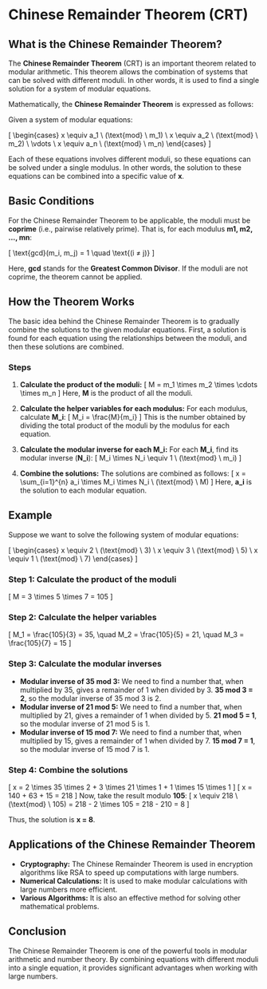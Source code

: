 # Chinese Remainder Theorem (CRT)

## What is the Chinese Remainder Theorem?

The **Chinese Remainder Theorem** (CRT) is an important theorem related to modular arithmetic. This theorem allows the combination of systems that can be solved with different moduli. In other words, it is used to find a single solution for a system of modular equations.

Mathematically, the **Chinese Remainder Theorem** is expressed as follows:

Given a system of modular equations:

\[
\begin{cases}
x \equiv a_1 \ (\text{mod} \ m_1) \\
x \equiv a_2 \ (\text{mod} \ m_2) \\
\vdots \\
x \equiv a_n \ (\text{mod} \ m_n)
\end{cases}
\]

Each of these equations involves different moduli, so these equations can be solved under a single modulus. In other words, the solution to these equations can be combined into a specific value of **x**.

## Basic Conditions

For the Chinese Remainder Theorem to be applicable, the moduli must be **coprime** (i.e., pairwise relatively prime). That is, for each modulus **m1, m2, ..., mn**:

\[
\text{gcd}(m_i, m_j) = 1 \quad \text{(i ≠ j)}
\]

Here, **gcd** stands for the **Greatest Common Divisor**. If the moduli are not coprime, the theorem cannot be applied.

## How the Theorem Works

The basic idea behind the Chinese Remainder Theorem is to gradually combine the solutions to the given modular equations. First, a solution is found for each equation using the relationships between the moduli, and then these solutions are combined.

### Steps

1. **Calculate the product of the moduli:**
   \[
   M = m_1 \times m_2 \times \cdots \times m_n
   \]
   Here, **M** is the product of all the moduli.

2. **Calculate the helper variables for each modulus:**
   For each modulus, calculate **M_i**:
   \[
   M_i = \frac{M}{m_i}
   \]
   This is the number obtained by dividing the total product of the moduli by the modulus for each equation.

3. **Calculate the modular inverse for each M_i:**
   For each **M_i**, find its modular inverse (**N_i**):
   \[
   M_i \times N_i \equiv 1 \ (\text{mod} \ m_i)
   \]

4. **Combine the solutions:**
   The solutions are combined as follows:
   \[
   x = \sum_{i=1}^{n} a_i \times M_i \times N_i \ (\text{mod} \ M)
   \]
   Here, **a_i** is the solution to each modular equation.

## Example

Suppose we want to solve the following system of modular equations:

\[
\begin{cases}
x \equiv 2 \ (\text{mod} \ 3) \\
x \equiv 3 \ (\text{mod} \ 5) \\
x \equiv 1 \ (\text{mod} \ 7)
\end{cases}
\]

### Step 1: Calculate the product of the moduli

\[
M = 3 \times 5 \times 7 = 105
\]

### Step 2: Calculate the helper variables

\[
M_1 = \frac{105}{3} = 35, \quad M_2 = \frac{105}{5} = 21, \quad M_3 = \frac{105}{7} = 15
\]

### Step 3: Calculate the modular inverses

- **Modular inverse of 35 mod 3:** We need to find a number that, when multiplied by 35, gives a remainder of 1 when divided by 3. **35 mod 3 = 2**, so the modular inverse of 35 mod 3 is 2.
- **Modular inverse of 21 mod 5:** We need to find a number that, when multiplied by 21, gives a remainder of 1 when divided by 5. **21 mod 5 = 1**, so the modular inverse of 21 mod 5 is 1.
- **Modular inverse of 15 mod 7:** We need to find a number that, when multiplied by 15, gives a remainder of 1 when divided by 7. **15 mod 7 = 1**, so the modular inverse of 15 mod 7 is 1.

### Step 4: Combine the solutions

\[
x = 2 \times 35 \times 2 + 3 \times 21 \times 1 + 1 \times 15 \times 1
\]
\[
x = 140 + 63 + 15 = 218
\]
Now, take the result modulo **105**:
\[
x \equiv 218 \ (\text{mod} \ 105) = 218 - 2 \times 105 = 218 - 210 = 8
\]

Thus, the solution is **x = 8**.

## Applications of the Chinese Remainder Theorem

- **Cryptography:** The Chinese Remainder Theorem is used in encryption algorithms like RSA to speed up computations with large numbers.
- **Numerical Calculations:** It is used to make modular calculations with large numbers more efficient.
- **Various Algorithms:** It is also an effective method for solving other mathematical problems.

## Conclusion

The Chinese Remainder Theorem is one of the powerful tools in modular arithmetic and number theory. By combining equations with different moduli into a single equation, it provides significant advantages when working with large numbers.

